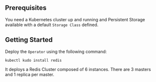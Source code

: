 ## Prerequisites

You need a Kubernetes cluster up and running and Persistent Storage available with a default `Storage Class` defined.

## Getting Started

Deploy the `Operator` using the following command:

`kubectl kudo install redis`

It deploys a Redis Cluster composed of 6 instances. There are 3 masters and 1 replica per master.
